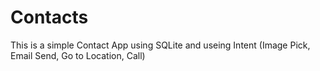 # Contacts
This is a simple Contact App
using SQLite and
useing Intent (Image Pick, Email Send, Go to Location, Call)
